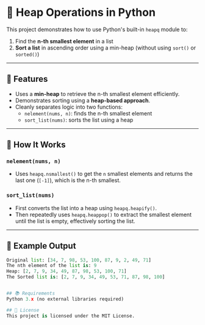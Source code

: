 # 🔢 Heap Operations in Python

This project demonstrates how to use Python's built-in `heapq` module to:

1. Find the **n-th smallest element** in a list
2. **Sort a list** in ascending order using a min-heap (without using `sort()` or `sorted()`)

---

## 📌 Features

- Uses a **min-heap** to retrieve the n-th smallest element efficiently.
- Demonstrates sorting using a **heap-based approach**.
- Cleanly separates logic into two functions:
  - `nelement(nums, n)`: finds the n-th smallest element
  - `sort_list(nums)`: sorts the list using a heap

---

## 🚀 How It Works

### `nelement(nums, n)`

- Uses `heapq.nsmallest()` to get the `n` smallest elements and returns the last one (`[-1]`), which is the n-th smallest.

### `sort_list(nums)`

- First converts the list into a heap using `heapq.heapify()`.
- Then repeatedly uses `heapq.heappop()` to extract the smallest element until the list is empty, effectively sorting the list.

---

## 🧪 Example Output

```python
Original list: [34, 7, 98, 53, 100, 87, 9, 2, 49, 71]
The nth element of the list is: 9
Heap: [2, 7, 9, 34, 49, 87, 98, 53, 100, 71]
The Sorted list is: [2, 7, 9, 34, 49, 53, 71, 87, 98, 100]


## 📚 Requirements
Python 3.x (no external libraries required)

## 📄 License
This project is licensed under the MIT License.
